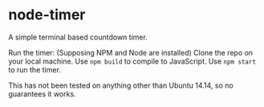 # node-timer
A simple terminal based countdown timer.

Run the timer:
(Supposing NPM and Node are installed)
Clone the repo on your local machine.
Use `npm build` to compile to JavaScript.
Use `npm start` to run the timer.

This has not been tested on anything other than Ubuntu 14.14, so no guarantees it works.  
